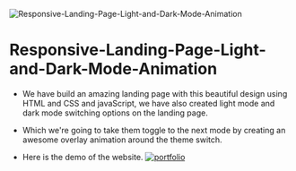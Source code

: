 ![Responsive-Landing-Page-Light-and-Dark-Mode-Animation]("img/LightPage.png")

# Responsive-Landing-Page-Light-and-Dark-Mode-Animation

- We have build an amazing landing page with this beautiful design using  HTML and CSS and javaScript, we have also created light mode and dark mode switching options on the landing page. 

- Which we're going to take them toggle to the next mode by creating an awesome overlay animation around the theme switch.

- Here is the demo of the website. 
[![portfolio](https://img.shields.io/badge/website-000?style=for-the-badge&logo=ko-fi&logoColor=white)](https://)

